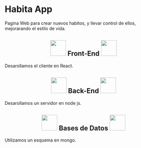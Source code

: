 # Habita App
Pagina Web para crear nuevos habitos, y llevar control de ellos, mejorarando el estilo de vida.

<h2 align="center"> <img src= "https://upload.wikimedia.org/wikipedia/commons/a/a7/React-icon.svg" width="50" height="50"> Front-End <img src= "https://upload.wikimedia.org/wikipedia/commons/a/a7/React-icon.svg" width="50" height="50"> </h2>
Desarollamos el cliente en React.

<h2 align="center"> <img src= "https://upload.wikimedia.org/wikipedia/commons/d/d9/Node.js_logo.svg" width="50" height="50"> Back-End  <img src= "https://seeklogo.com/images/N/nodejs-logo-FBE122E377-seeklogo.com.png" width="50" height="50"> </h2>
Desarollamos un servidor en node js.

<h2 align="center"> <img src= "https://matr1x.cubava.cu/files/2019/12/mongo-db-logo-1.png" width="50" height="50"> Bases de Datos  <img src= "https://matr1x.cubava.cu/files/2019/12/mongo-db-logo-1.png" width="50" height="50"> </h2>
Utilizamos un esquema en mongo.



